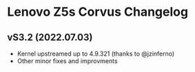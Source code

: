 # Lenovo Z5s Corvus Changelog

## vS3.2 (2022.07.03)
- Kernel upstreamed up to 4.9.321 (thanks to @jzinferno)
- Other minor fixes and improvments
